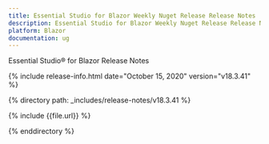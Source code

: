 ```yaml
---
title: Essential Studio for Blazor Weekly Nuget Release Release Notes  
description: Essential Studio for Blazor Weekly Nuget Release Release Notes  
platform: Blazor
documentation: ug
---
```


Essential Studio&reg; for Blazor  Release Notes  

{% include release-info.html date="October 15, 2020"  version="v18.3.41" %} 


{% directory path: _includes/release-notes/v18.3.41 %}

{% include {{file.url}} %}

{% enddirectory %}

